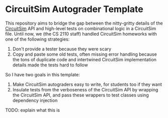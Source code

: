 CircuitSim Autograder Template
==============================

This repository aims to bridge the gap between the nitty-gritty details
of the [CircuitSim][1] API and high-level tests on combinational logic
in a CircuitSim file. Until now, we (the CS 2110 staff) handled
CircuitSim homeworks with one of the following strategies:

 1. Don't provide a tester because they were scary
 2. Copy and paste some old tests, often missing error handling
    because the tons of duplicate code and intertwined CircuitSim
    implementation details made the tests hard to follow

So I have two goals in this template:

 1. Make CircuitSim autograders easy to write, for students too if they
    want
 2. Insulate tests from the verboseness of the CircuitSim API by
    wrapping the CircuitSim API, and pass these wrappers to test classes
    using dependency injection

TODO: explain what this is

[1]: https://github.com/ra4king/CircuitSim
